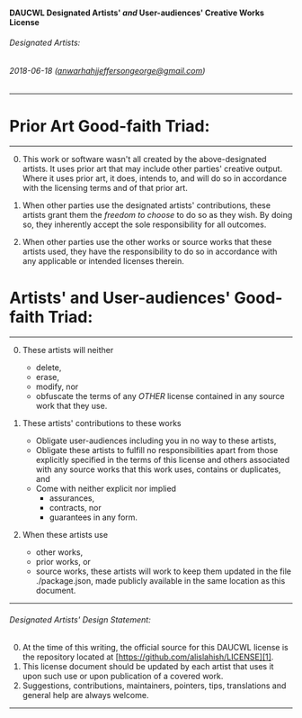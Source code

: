 #### DAUCWL Designated  Artists' _and_  User-audiences' Creative Works License

###### Designated Artists:
###### 2018-06-18 (anwarhahjjeffersongeorge@gmail.com)

--------------------------------------------

# Prior Art Good-faith Triad:
--------------------------------------------
0. This work or software wasn't all created
by the above-designated artists. It uses
prior art that may include other parties'
creative output. Where it uses prior
art, it does, intends to, and will
do so in accordance with the licensing terms
and of that prior art.

0. When other parties use the designated artists'
contributions, these artists grant them the
_freedom to choose_ to do so as they wish.
By doing so, they inherently accept the sole
responsibility for all outcomes.

0. When other parties use the other works or
source works that these artists used,
they have the responsibility to do so in
accordance with any applicable or intended
licenses therein.


# Artists' and User-audiences' Good-faith Triad:
--------------------------------------------

0. These artists will neither
    + delete,
    + erase,
    + modify, nor
    + obfuscate
  the terms of any _OTHER_ license contained
  in any source work that they use.

0. These artists' contributions
to these works

    + Obligate user-audiences including you in
    no way to these artists,
    + Obligate these artists to fulfill no
    responsibilities apart from those
    explicitly specified in the terms of
    this license and others associated
    with any source works that this work uses,
    contains or duplicates, and
    + Come with neither explicit nor implied
      - assurances,
      - contracts, nor
      - guarantees in any form.

0. When these artists use
    + other works,
    + prior works, or
    + source works,
these artists will work to keep them
updated in the file ./package.json, made
publicly available in the same location as
this document.

--------------------------------------------
###### Designated Artists' Design Statement:

0. At the time of this writing,
  the official source for this DAUCWL license
  is the repository located at [https://github.com/alislahish/LICENSE][1].
0. This license document should be updated by
  each artist that uses it upon such use or upon
  publication of a covered work.
0. Suggestions, contributions, maintainers,
  pointers, tips, translations and general
  help are always welcome.


--------------------------------------------
[1]: https://github.com/alislahish/LICENSE
